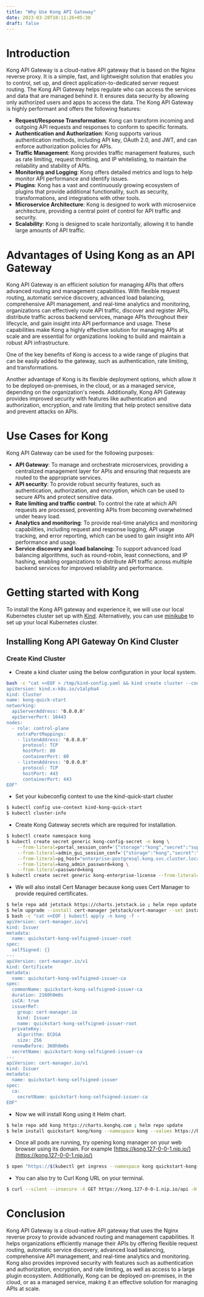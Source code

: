 ```yaml
---
title: "Why Use Kong API Gateway"
date: 2023-03-28T10:11:26+05:30
draft: false
---
```


# Introduction

Kong API Gateway is a cloud-native API gateway that is based on the Nginx reverse proxy. It is a simple, fast, and lightweight solution that enables you to control, set up, and direct application-to-dedicated server request routing. The Kong API Gateway helps regulate who can access the services and data that are managed behind it. It ensures data security by allowing only authorized users and apps to access the data. The Kong API Gateway is highly performant and offers the following features:

- **Request/Response Transformation**: Kong can transform incoming and outgoing API requests and responses to conform to specific formats.
- **Authentication and Authorization**: Kong supports various authentication methods, including API key, OAuth 2.0, and JWT, and can enforce authorization policies for APIs.
- **Traffic Management**: Kong provides traffic management features, such as rate limiting, request throttling, and IP whitelisting, to maintain the reliability and stability of APIs.
- **Monitoring and Logging**: Kong offers detailed metrics and logs to help monitor API performance and identify issues.
- **Plugins**: Kong has a vast and continuously growing ecosystem of plugins that provide additional functionality, such as security, transformations, and integrations with other tools.
- **Microservice Architecture**: Kong is designed to work with microservice architecture, providing a central point of control for API traffic and security.
- **Scalability**: Kong is designed to scale horizontally, allowing it to handle large amounts of API traffic.

# Advantages of Using Kong as an API Gateway

Kong API Gateway is an efficient solution for managing APIs that offers advanced routing and management capabilities. With flexible request routing, automatic service discovery, advanced load balancing, comprehensive API management, and real-time analytics and monitoring, organizations can effectively route API traffic, discover and register APIs, distribute traffic across backend services, manage APIs throughout their lifecycle, and gain insight into API performance and usage. These capabilities make Kong a highly effective solution for managing APIs at scale and are essential for organizations looking to build and maintain a robust API infrastructure.

One of the key benefits of Kong is access to a wide range of plugins that can be easily added to the gateway, such as authentication, rate limiting, and transformations.

Another advantage of Kong is its flexible deployment options, which allow it to be deployed on-premises, in the cloud, or as a managed service, depending on the organization's needs. Additionally, Kong API Gateway provides improved security with features like authentication and authorization, encryption, and rate limiting that help protect sensitive data and prevent attacks on APIs.

# Use Cases for Kong

Kong API Gateway can be used for the following purposes:

- **API Gateway**: To manage and orchestrate microservices, providing a centralized management layer for APIs and ensuring that requests are routed to the appropriate services.
- **API security**: To provide robust security features, such as authentication, authorization, and encryption, which can be used to secure APIs and protect sensitive data.
- **Rate limiting and traffic control**: To control the rate at which API requests are processed, preventing APIs from becoming overwhelmed under heavy load.
- **Analytics and monitoring**: To provide real-time analytics and monitoring capabilities, including request and response logging, API usage tracking, and error reporting, which can be used to gain insight into API performance and usage.
- **Service discovery and load balancing**: To support advanced load balancing algorithms, such as round-robin, least connections, and IP hashing, enabling organizations to distribute API traffic across multiple backend services for improved reliability and performance.

# Getting started with Kong

To install the Kong API gateway and experience it, we will use our local Kubernetes cluster set up with [Kind](https://kind.sigs.k8s.io/docs/user/quick-start/). Alternatively, you can use [minikube](https://minikube.sigs.k8s.io/docs/start/) to set up your local Kubernetes cluster.

## Installing Kong API Gateway On Kind Cluster

### Create Kind Cluster

- Create a kind cluster using the below configuration in your local system.

```bash
bash -c "cat <<EOF > /tmp/kind-config.yaml && kind create cluster --config /tmp/kind-config.yaml
apiVersion: kind.x-k8s.io/v1alpha4
kind: Cluster
name: kong-quick-start
networking:
  apiServerAddress: "0.0.0.0"
  apiServerPort: 16443
nodes:
  - role: control-plane
    extraPortMappings:
    - listenAddress: "0.0.0.0"
      protocol: TCP
      hostPort: 80
      containerPort: 80
    - listenAddress: "0.0.0.0"
      protocol: TCP
      hostPort: 443
      containerPort: 443
EOF"
```

- Set your kubeconfig context to use the kind-quick-start cluster

```bash
$ kubectl config use-context kind-kong-quick-start
$ kubectl cluster-info
```

- Create Kong Gateway secrets which are required for installation.

```bash
$ kubectl create namespace kong
$ kubectl create secret generic kong-config-secret -n kong \
    --from-literal=portal_session_conf='{"storage":"kong","secret":"super_secret_salt_string","cookie_name":"portal_session","cookie_same_site":"off","cookie_secure":false}' \
    --from-literal=admin_gui_session_conf='{"storage":"kong","secret":"super_secret_salt_string","cookie_name":"admin_session","cookie_same_site":"off","cookie_secure":false}' \
    --from-literal=pg_host="enterprise-postgresql.kong.svc.cluster.local" \
    --from-literal=kong_admin_password=kong \
    --from-literal=password=kong
$ kubectl create secret generic kong-enterprise-license --from-literal=license="'{}'" -n kong --dry-run=client -o yaml | kubectl apply -f -

```

- We will also install Cert Manager because kong uses Cert Manager to provide required certificates.

```bash
$ helm repo add jetstack https://charts.jetstack.io ; helm repo update
$ helm upgrade --install cert-manager jetstack/cert-manager --set installCRDs=true --namespace cert-manager --create-namespace
$ bash -c "cat <<EOF | kubectl apply -n kong -f -
apiVersion: cert-manager.io/v1
kind: Issuer
metadata:
  name: quickstart-kong-selfsigned-issuer-root
spec:
  selfSigned: {}
---
apiVersion: cert-manager.io/v1
kind: Certificate
metadata:
  name: quickstart-kong-selfsigned-issuer-ca
spec:
  commonName: quickstart-kong-selfsigned-issuer-ca
  duration: 2160h0m0s
  isCA: true
  issuerRef:
    group: cert-manager.io
    kind: Issuer
    name: quickstart-kong-selfsigned-issuer-root
  privateKey:
    algorithm: ECDSA
    size: 256
  renewBefore: 360h0m0s
  secretName: quickstart-kong-selfsigned-issuer-ca
---
apiVersion: cert-manager.io/v1
kind: Issuer
metadata:
  name: quickstart-kong-selfsigned-issuer
spec:
  ca:
    secretName: quickstart-kong-selfsigned-issuer-ca
EOF"
```

- Now we will install Kong using it Helm chart.

```bash
$ helm repo add kong https://charts.konghq.com ; helm repo update
$ helm install quickstart kong/kong --namespace kong --values https://bit.ly/KongGatewayHelmValuesAIO
```

- Once all pods are running, try opening kong manager on your web browser using its domain. For example [https://kong.127-0-0-1.nip.io/](https://kong.127-0-0-1.nip.io/)

```bash
$ open "https://$(kubectl get ingress --namespace kong quickstart-kong-manager -o jsonpath='{.spec.tls[0].hosts[0]}')"
```

- You can also try to Curl Kong URL on your terminal.

```bash
$ curl --silent --insecure -X GET https://kong.127-0-0-1.nip.io/api -H 'kong-admin-token:kong'
```

# Conclusion

Kong API Gateway is a cloud-native API gateway that uses the Nginx reverse proxy to provide advanced routing and management capabilities. It helps organizations efficiently manage their APIs by offering flexible request routing, automatic service discovery, advanced load balancing, comprehensive API management, and real-time analytics and monitoring. Kong also provides improved security with features such as authentication and authorization, encryption, and rate limiting, as well as access to a large plugin ecosystem. Additionally, Kong can be deployed on-premises, in the cloud, or as a managed service, making it an effective solution for managing APIs at scale.